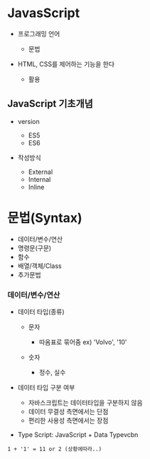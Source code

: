 # JavasScript

- 프로그래밍 언어
  - 문법

- HTML, CSS를 제어하는 기능을 한다
  - 활용

## JavaScript 기초개념

  - version
    - ES5
    - ES6
  
  - 작성방식
    - External
    - Internal
    - Inline

# 문법(Syntax)

  - 데이터/변수/연산
  - 명령문(구문)
  - 함수
  - 배열/객체/Class
  - 추가문법

### 데이터/변수/연산

- 데이터 타입(종류)
  - 문자
    - 따옴표로 묶어줌
      ex) 'Volvo', '10'

  - 숫자
    - 정수, 실수

- 데이터 타입 구분 여부
  - 자바스크립트는 데이터타입을 구분하지 않음
  - 데이터 무결성 측면에서는 단점
  - 편리한 사용성 측면에서는 장점

- Type Script: JavaScript + Data Typevcbn 

```
1 + '1' = 11 or 2 (상황에따라..)
```
